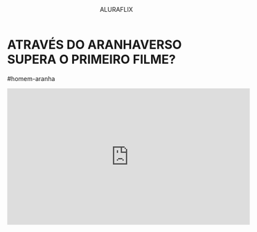 <body></body>
<header>ALURAFLIX</header>
<h1>ATRAVÉS DO ARANHAVERSO SUPERA O PRIMEIRO FILME?</h1>
<p>#homem-aranha</p>
<iframe width="560" height="315" src="https://www.youtube.com/embed/gt_fAE1Eg2Q?si=c93nZtO1DTNYueO4" title="YouTube video player" 
frameborder="0" allow="accelerometer; autoplay; clipboard-write; encrypted-media; gyroscope; pictue-in-picture; web-share" referrerpolicy="strict-
origin-when-cross-origin" allowfullscreen></iframe>
</body>
